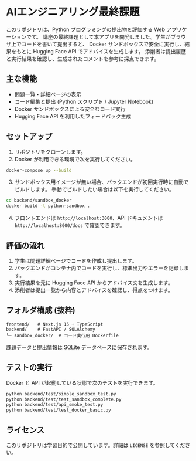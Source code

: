 # AIエンジニアリング最終課題

このリポジトリは、Python プログラミングの提出物を評価する Web アプリケーションです。
講座の最終課題として本アプリを開発しました。学生がブラウザ上でコードを書いて提出すると、
Docker サンドボックスで安全に実行し、結果をもとに Hugging Face API でアドバイスを生成します。
添削者は提出履歴と実行結果を確認し、生成されたコメントを参考に採点できます。

## 主な機能

- 問題一覧・詳細ページの表示
- コード編集と提出 (Python スクリプト / Jupyter Notebook)
- Docker サンドボックスによる安全なコード実行
- Hugging Face API を利用したフィードバック生成

## セットアップ

1. リポジトリをクローンします。
2. Docker が利用できる環境で次を実行してください。

```bash
docker-compose up --build
```

3. サンドボックス用イメージが無い場合、バックエンドが初回実行時に自動でビルドします。
   手動でビルドしたい場合は以下を実行してください。

```bash
cd backend/sandbox_docker
docker build -t python-sandbox .
```

4. フロントエンドは `http://localhost:3000`、API ドキュメントは `http://localhost:8000/docs` で確認できます。

## 評価の流れ

1. 学生は問題詳細ページでコードを作成し提出します。
2. バックエンドがコンテナ内でコードを実行し、標準出力やエラーを記録します。
3. 実行結果を元に Hugging Face API からアドバイス文を生成します。
4. 添削者は提出一覧から内容とアドバイスを確認し、得点をつけます。

## フォルダ構成 (抜粋)

```
frontend/   # Next.js 15 + TypeScript
backend/    # FastAPI / SQLAlchemy
└─ sandbox_docker/  # コード実行用 Dockerfile
```

課題データと提出情報は SQLite データベースに保存されます。

## テストの実行

Docker と API が起動している状態で次のテストを実行できます。

```bash
python backend/test/simple_sandbox_test.py
python backend/test/test_sandbox_complete.py
python backend/test/api_smoke_test.py
python backend/test/test_docker_basic.py
```

## ライセンス

このリポジトリは学習目的で公開しています。詳細は `LICENSE` を参照してください。
